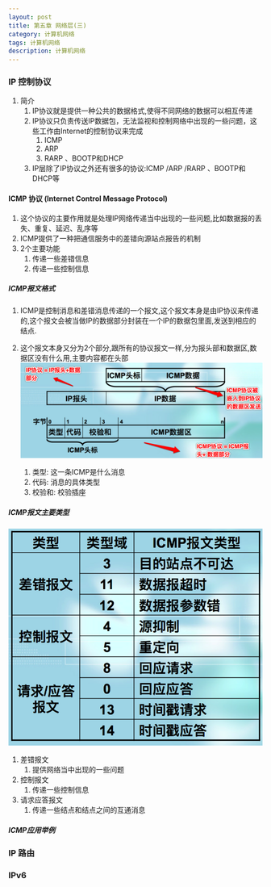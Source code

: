 ```yaml
---
layout: post
title: 第五章 网络层(三)
category: 计算机网络
tags: 计算机网络
description: 计算机网络
---
```


### IP 控制协议 
1. 简介
    1. IP协议就是提供一种公共的数据格式,使得不同网络的数据可以相互传递
    2. IP协议只负责传送IP数据包，无法监视和控制网络中出现的一些问题，这些工作由Internet的控制协议来完成
        1. ICMP 
        2. ARP 
        3. RARP 、BOOTP和DHCP
    3. IP层除了IP协议之外还有很多的协议:ICMP /ARP /RARP 、BOOTP和DHCP等

#### ICMP 协议 (Internet Control Message Protocol)
1. 这个协议的主要作用就是处理IP网络传递当中出现的一些问题,比如数据报的丢失、重复、延迟、乱序等
2. ICMP提供了一种把通信服务中的差错向源站点报告的机制
3. 2个主要功能
    1. 传递一些差错信息
    2. 传递一些控制信息
    
##### ICMP报文格式
1. ICMP是控制消息和差错消息传递的一个报文,这个报文本身是由IP协议来传递的,这个报文会被当做IP的数据部分封装在一个IP的数据包里面,发送到相应的结点.
2. 这个报文本身又分为2个部分,跟所有的协议报文一样,分为报头部和数据区,数据区没有什么用,主要内容都在头部     
    ![图1](https://raw.githubusercontent.com/zhoghua123/imgsBed/master/PCNet42.png) 
    
    1. 类型: 这一条ICMP是什么消息
    2. 代码: 消息的具体类型
    3. 校验和: 校验插座

##### ICMP报文主要类型
![图1](https://raw.githubusercontent.com/zhoghua123/imgsBed/master/PCNet43.png) 

1. 差错报文
    1. 提供网络当中出现的一些问题
2. 控制报文
    1. 传递一些控制信息
3. 请求应答报文
    1. 传递一些结点和结点之间的互通消息

##### ICMP应用举例



### IP 路由 


### IPv6 



